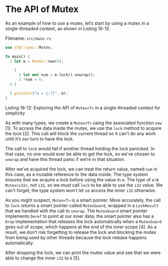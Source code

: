 # The API of Mutex<T>

As an example of how to use a mutex, let’s start by using a mutex in a
single-threaded context, as shown in Listing 16-12.

Filename: `src/main.rs`

```rust
use std::sync::Mutex;

fn main() {
  1 let m = Mutex::new(5);

    {
      2 let mut num = m.lock().unwrap();
      3 *num = 6;
  4 }

  5 println!("m = {:?}", m);
}
```

Listing 16-12: Exploring the API of `Mutex<T>` in a single-threaded context for
simplicity

As with many types, we create a `Mutex<T>` using the associated function `new`
[1]. To access the data inside the mutex, we use the `lock` method to acquire
the lock [2]. This call will block the current thread so it can’t do any work
until it’s our turn to have the lock.

The call to `lock` would fail if another thread holding the lock panicked. In
that case, no one would ever be able to get the lock, so we’ve chosen to
`unwrap` and have this thread panic if we’re in that situation.

After we’ve acquired the lock, we can treat the return value, named `num` in
this case, as a mutable reference to the data inside. The type system ensures
that we acquire a lock before using the value in `m`. The type of `m` is
`Mutex<i32>`, not `i32`, so we _must_ call `lock` to be able to use the `i32`
value. We can’t forget; the type system won’t let us access the inner `i32`
otherwise.

As you might suspect, `Mutex<T>` is a smart pointer. More accurately, the call
to `lock` _returns_ a smart pointer called `MutexGuard`, wrapped in a
`LockResult` that we handled with the call to `unwrap`. The `MutexGuard` smart
pointer implements `Deref` to point at our inner data; the smart pointer also
has a `Drop` implementation that releases the lock automatically when a
`MutexGuard` goes out of scope, which happens at the end of the inner scope
[4]. As a result, we don’t risk forgetting to release the lock and blocking the
mutex from being used by other threads because the lock release happens
automatically.

After dropping the lock, we can print the mutex value and see that we were able
to change the inner `i32` to `6` [5].
